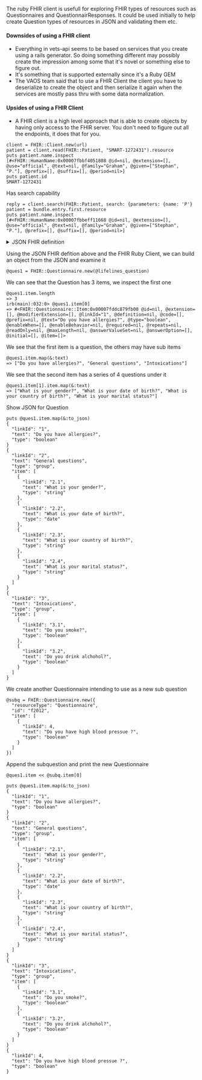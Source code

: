 
The ruby FHIR client is usefull for exploring FHIR types of resources such as Questionnaires and QuestionnairResponses. It could be used initially to help create Question types of resources in JSON and validating them etc.

#### Downsides of using a FHIR client

- Everything in vets-api seems to be based on services that you create using a rails generator. So doing something different may possibly create the impression among some that it's novel or something else to figure out. 
- It's something that is supported externally since it's a Ruby GEM
- The VAOS team said that to use a FHIR Client the client you have to deserialize to create the object and then serialize it again when the services are mostly pass thru with some data normalization.

#### Upsides of using a FHIR Client

- A FHIR client is a high level approach that is able to create objects by having only access to the FHIR server. You don't need to figure out all the endpoints, it does that for you.
```
client = FHIR::Client.new(url)
patient = client.read(FHIR::Patient, "SMART-1272431").resource
puts patient.name.inspect
[#<FHIR::HumanName:0x00007fbbf4051808 @id=nil, @extension=[], @use="official", @text=nil, @family="Graham", @given=["Stephan", "P."], @prefix=[], @suffix=[], @period=nil>]
puts patient.id
SMART-1272431
```
Has search capability
```
reply = client.search(FHIR::Patient, search: {parameters: {name: 'P'}
patient = bundle.entry.first.resource
puts patient.name.inspect
[#<FHIR::HumanName:0x00007fbbeff11668 @id=nil, @extension=[], @use="official", @text=nil, @family="Graham", @given=["Stephan", "P."], @prefix=[], @suffix=[], @period=nil>]
```


<details>
  <summary>JSON FHIR definition</summary>
  
```
require 'fhir_client'

@lifelines_question = 

# https://www.hl7.org/fhir/questionnaire-example-f201-lifelines.json.html

{
  "resourceType": "Questionnaire",
  "id": "f201",
  "text": {
    "status": "generated",
    "div": "<div xmlns=\"http://www.w3.org/1999/xhtml\">\n      <pre>Lifelines Questionnaire 1 part 1\n  1. Do you have allergies?\n  2. General Questions:\n    2.a) What is your gender?\n    2.b) What is your date of birth?\n    2.c) What is your country of birth?\n    2.d) What is your marital status?\n    3. Intoxications:\n      3.a) Do you smoke?\n      3.b) Do you drink alcohol?</pre>\n    </div>"
  },
  "url": "http://none.hl7.org/fhir/Questionnaire/f201/xxx",
  "status": "active",
  "subjectType": [
    "Patient"
  ],
  "date": "2010",
  "code": [
    {
      "system": "http://none.example.org/system/code/lifelines/nl",
      "code": "VL 1-1, 18-65_1.2.2",
      "display": "Lifelines Questionnaire 1 part 1"
    }
  ],
  "item": [
    {
      "linkId": "1",
      "text": "Do you have allergies?",
      "type": "boolean"
    },
    {
      "linkId": "2",
      "text": "General questions",
      "type": "group",
      "item": [
        {
          "linkId": "2.1",
          "text": "What is your gender?",
          "type": "string"
        },
        {
          "linkId": "2.2",
          "text": "What is your date of birth?",
          "type": "date"
        },
        {
          "linkId": "2.3",
          "text": "What is your country of birth?",
          "type": "string"
        },
        {
          "linkId": "2.4",
          "text": "What is your marital status?",
          "type": "string"
        }
      ]
    },
    {
      "linkId": "3",
      "text": "Intoxications",
      "type": "group",
      "item": [
        {
          "linkId": "3.1",
          "text": "Do you smoke?",
          "type": "boolean"
        },
        {
          "linkId": "3.2",
          "text": "Do you drink alchohol?",
          "type": "boolean"
        }
      ]
    }
  ]
}
```
</details>

Using the JSON FHIR defition above and the FHIR Ruby Client, we can build an object from the JSON and examine it

```
@ques1 = FHIR::Questionnaire.new(@lifelines_question)
```

We can see that the Question has 3 items, we inspect the first one
```
@ques1.item.length
=> 3
irb(main):032:0> @ques1.item[0]
=> #<FHIR::Questionnaire::Item:0x00007fddc879fb00 @id=nil, @extension=[], @modifierExtension=[], @linkId="1", @definition=nil, @code=[], @prefix=nil, @text="Do you have allergies?", @type="boolean", @enableWhen=[], @enableBehavior=nil, @required=nil, @repeats=nil, @readOnly=nil, @maxLength=nil, @answerValueSet=nil, @answerOption=[], @initial=[], @item=[]>
```

We see that the first item is a question, the others may have sub items
```
@ques1.item.map(&:text)
=> ["Do you have allergies?", "General questions", "Intoxications"]
```

We see that the second item has a series of 4 questions under it
```
@ques1.item[1].item.map(&:text)
=> ["What is your gender?", "What is your date of birth?", "What is your country of birth?", "What is your marital status?"]
```

Show JSON for Question
```
puts @ques1.item.map(&:to_json)
{
  "linkId": "1",
  "text": "Do you have allergies?",
  "type": "boolean"
}
{
  "linkId": "2",
  "text": "General questions",
  "type": "group",
  "item": [
    {
      "linkId": "2.1",
      "text": "What is your gender?",
      "type": "string"
    },
    {
      "linkId": "2.2",
      "text": "What is your date of birth?",
      "type": "date"
    },
    {
      "linkId": "2.3",
      "text": "What is your country of birth?",
      "type": "string"
    },
    {
      "linkId": "2.4",
      "text": "What is your marital status?",
      "type": "string"
    }
  ]
}
{
  "linkId": "3",
  "text": "Intoxications",
  "type": "group",
  "item": [
    {
      "linkId": "3.1",
      "text": "Do you smoke?",
      "type": "boolean"
    },
    {
      "linkId": "3.2",
      "text": "Do you drink alchohol?",
      "type": "boolean"
    }
  ]
}
```


We create another Questionnaire intending to use as a new sub question
```
@subq = FHIR::Questionnaire.new({
  "resourceType": "Questionnaire",
  "id": "f2012",
  "item": [
    {
      "linkId": 4,
      "text": "Do you have high blood pressue ?",
      "type": "boolean"
    }
  ]
})  
```

Append the subquestion and print the new Questionnaire
```
@ques1.item << @subq.item[0]

puts @ques1.item.map(&:to_json)
{
  "linkId": "1",
  "text": "Do you have allergies?",
  "type": "boolean"
}
{
  "linkId": "2",
  "text": "General questions",
  "type": "group",
  "item": [
    {
      "linkId": "2.1",
      "text": "What is your gender?",
      "type": "string"
    },
    {
      "linkId": "2.2",
      "text": "What is your date of birth?",
      "type": "date"
    },
    {
      "linkId": "2.3",
      "text": "What is your country of birth?",
      "type": "string"
    },
    {
      "linkId": "2.4",
      "text": "What is your marital status?",
      "type": "string"
    }
  ]
}
{
  "linkId": "3",
  "text": "Intoxications",
  "type": "group",
  "item": [
    {
      "linkId": "3.1",
      "text": "Do you smoke?",
      "type": "boolean"
    },
    {
      "linkId": "3.2",
      "text": "Do you drink alchohol?",
      "type": "boolean"
    }
  ]
}
{
  "linkId": 4,
  "text": "Do you have high blood pressue ?",
  "type": "boolean"
}

```




